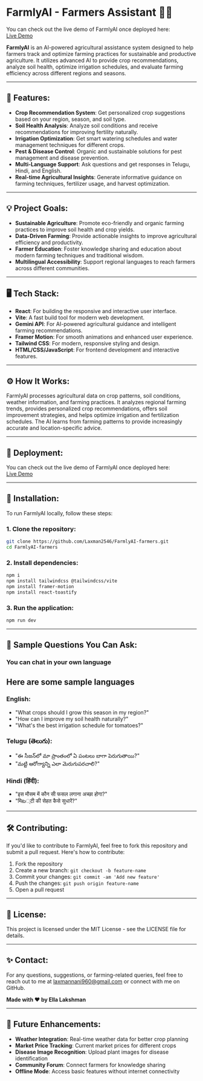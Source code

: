 # FarmlyAI - Farmers Assistant 🌾🤖

You can check out the live demo of FarmlyAI once deployed here:  
[Live Demo](https://farmlyai.netlify.app/)

**FarmlyAI** is an AI-powered agricultural assistance system designed to help farmers track and optimize farming practices for sustainable and productive agriculture. It utilizes advanced AI to provide crop recommendations, analyze soil health, optimize irrigation schedules, and evaluate farming efficiency across different regions and seasons.

---

## 🚀 Features:

- **Crop Recommendation System**: Get personalized crop suggestions based on your region, season, and soil type.
- **Soil Health Analysis**: Analyze soil conditions and receive recommendations for improving fertility naturally.
- **Irrigation Optimization**: Get smart watering schedules and water management techniques for different crops.
- **Pest & Disease Control**: Organic and sustainable solutions for pest management and disease prevention.
- **Multi-Language Support**: Ask questions and get responses in Telugu, Hindi, and English.
- **Real-time Agricultural Insights**: Generate informative guidance on farming techniques, fertilizer usage, and harvest optimization.

---

## 💡 Project Goals:

- **Sustainable Agriculture**: Promote eco-friendly and organic farming practices to improve soil health and crop yields.
- **Data-Driven Farming**: Provide actionable insights to improve agricultural efficiency and productivity.
- **Farmer Education**: Foster knowledge sharing and education about modern farming techniques and traditional wisdom.
- **Multilingual Accessibility**: Support regional languages to reach farmers across different communities.

---

## 🖥️ Tech Stack:

- **React**: For building the responsive and interactive user interface.
- **Vite**: A fast build tool for modern web development.
- **Gemini API**: For AI-powered agricultural guidance and intelligent farming recommendations.
- **Framer Motion**: For smooth animations and enhanced user experience.
- **Tailwind CSS**: For modern, responsive styling and design.
- **HTML/CSS/JavaScript**: For frontend development and interactive features.

---

## ⚙️ How It Works:

FarmlyAI processes agricultural data on crop patterns, soil conditions, weather information, and farming practices. It analyzes regional farming trends, provides personalized crop recommendations, offers soil improvement strategies, and helps optimize irrigation and fertilization schedules. The AI learns from farming patterns to provide increasingly accurate and location-specific advice.

---

## 🚀 Deployment:

You can check out the live demo of FarmlyAI once deployed here:  
[Live Demo](https://FarmlyAI-farmers.netlify.app/)

---

## 🔧 Installation:

To run FarmlyAI locally, follow these steps:

### 1. Clone the repository:

```bash
git clone https://github.com/Laxman2546/FarmlyAI-farmers.git
cd FarmlyAI-farmers
```

### 2. Install dependencies:

```bash
npm i
npm install tailwindcss @tailwindcss/vite
npm install framer-motion
npm install react-toastify
```

### 3. Run the application:

```bash
npm run dev
```

---

## 🌱 Sample Questions You Can Ask:

### You can chat in your own language

## Here are some sample languages

### English:

- "What crops should I grow this season in my region?"
- "How can I improve my soil health naturally?"
- "What's the best irrigation schedule for tomatoes?"

### Telugu (తెలుగు):

- "ఈ సీజన్‌లో మా ప్రాంతంలో ఏ పంటలు బాగా పెరుగుతాయి?"
- "మట్టి ఆరోగ్యాన్ని ఎలా మెరుగుపరచాలి?"

### Hindi (हिंदी):

- "इस मौसम में कौन सी फसल लगाना अच्छा होगा?"
- "मिట्टी की सेहत कैसे सुधारें?"

---

## 🛠️ Contributing:

If you'd like to contribute to FarmlyAI, feel free to fork this repository and submit a pull request. Here's how to contribute:

1. Fork the repository
2. Create a new branch: `git checkout -b feature-name`
3. Commit your changes: `git commit -am 'Add new feature'`
4. Push the changes: `git push origin feature-name`
5. Open a pull request

---

## 📄 License:

This project is licensed under the MIT License - see the LICENSE file for details.

---

## ✨ Contact:

For any questions, suggestions, or farming-related queries, feel free to reach out to me at laxmannani960@gmail.com or connect with me on GitHub.

**Made with ❤️ by Ella Lakshman**

---

## 🎯 Future Enhancements:

- **Weather Integration**: Real-time weather data for better crop planning
- **Market Price Tracking**: Current market prices for different crops
- **Disease Image Recognition**: Upload plant images for disease identification
- **Community Forum**: Connect farmers for knowledge sharing
- **Offline Mode**: Access basic features without internet connectivity
